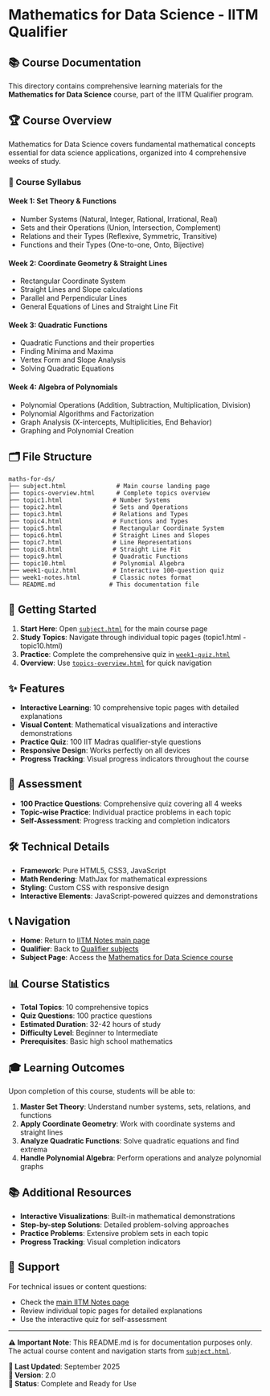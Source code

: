 # Mathematics for Data Science - IITM Qualifier

## 📚 Course Documentation

This directory contains comprehensive learning materials for the **Mathematics for Data Science** course, part of the IITM Qualifier program.

## 🏆 Course Overview

Mathematics for Data Science covers fundamental mathematical concepts essential for data science applications, organized into 4 comprehensive weeks of study.

### 📖 Course Syllabus

#### **Week 1: Set Theory & Functions**
- Number Systems (Natural, Integer, Rational, Irrational, Real)
- Sets and their Operations (Union, Intersection, Complement)
- Relations and their Types (Reflexive, Symmetric, Transitive)
- Functions and their Types (One-to-one, Onto, Bijective)

#### **Week 2: Coordinate Geometry & Straight Lines**
- Rectangular Coordinate System
- Straight Lines and Slope calculations
- Parallel and Perpendicular Lines
- General Equations of Lines and Straight Line Fit

#### **Week 3: Quadratic Functions**
- Quadratic Functions and their properties
- Finding Minima and Maxima
- Vertex Form and Slope Analysis
- Solving Quadratic Equations

#### **Week 4: Algebra of Polynomials**
- Polynomial Operations (Addition, Subtraction, Multiplication, Division)
- Polynomial Algorithms and Factorization
- Graph Analysis (X-intercepts, Multiplicities, End Behavior)
- Graphing and Polynomial Creation

## 🗂️ File Structure

```
maths-for-ds/
├── subject.html              # Main course landing page
├── topics-overview.html      # Complete topics overview
├── topic1.html              # Number Systems
├── topic2.html              # Sets and Operations
├── topic3.html              # Relations and Types
├── topic4.html              # Functions and Types
├── topic5.html              # Rectangular Coordinate System
├── topic6.html              # Straight Lines and Slopes
├── topic7.html              # Line Representations
├── topic8.html              # Straight Line Fit
├── topic9.html              # Quadratic Functions
├── topic10.html             # Polynomial Algebra
├── week1-quiz.html          # Interactive 100-question quiz
├── week1-notes.html         # Classic notes format
└── README.md               # This documentation file
```

## 🚀 Getting Started

1. **Start Here**: Open [`subject.html`](./subject.html) for the main course page
2. **Study Topics**: Navigate through individual topic pages (topic1.html - topic10.html)
3. **Practice**: Complete the comprehensive quiz in [`week1-quiz.html`](./week1-quiz.html)
4. **Overview**: Use [`topics-overview.html`](./topics-overview.html) for quick navigation

## ✨ Features

- **Interactive Learning**: 10 comprehensive topic pages with detailed explanations
- **Visual Content**: Mathematical visualizations and interactive demonstrations
- **Practice Quiz**: 100 IIT Madras qualifier-style questions
- **Responsive Design**: Works perfectly on all devices
- **Progress Tracking**: Visual progress indicators throughout the course

## 🎯 Assessment

- **100 Practice Questions**: Comprehensive quiz covering all 4 weeks
- **Topic-wise Practice**: Individual practice problems in each topic
- **Self-Assessment**: Progress tracking and completion indicators

## 🛠️ Technical Details

- **Framework**: Pure HTML5, CSS3, JavaScript
- **Math Rendering**: MathJax for mathematical expressions
- **Styling**: Custom CSS with responsive design
- **Interactive Elements**: JavaScript-powered quizzes and demonstrations

## 📞 Navigation

- **Home**: Return to [IITM Notes main page](../../../index.html)
- **Qualifier**: Back to [Qualifier subjects](../../../index.html#qualifier)
- **Subject Page**: Access the [Mathematics for Data Science course](./subject.html)

## 📊 Course Statistics

- **Total Topics**: 10 comprehensive topics
- **Quiz Questions**: 100 practice questions
- **Estimated Duration**: 32-42 hours of study
- **Difficulty Level**: Beginner to Intermediate
- **Prerequisites**: Basic high school mathematics

## 🎓 Learning Outcomes

Upon completion of this course, students will be able to:

1. **Master Set Theory**: Understand number systems, sets, relations, and functions
2. **Apply Coordinate Geometry**: Work with coordinate systems and straight lines
3. **Analyze Quadratic Functions**: Solve quadratic equations and find extrema
4. **Handle Polynomial Algebra**: Perform operations and analyze polynomial graphs

## 📚 Additional Resources

- **Interactive Visualizations**: Built-in mathematical demonstrations
- **Step-by-step Solutions**: Detailed problem-solving approaches
- **Practice Problems**: Extensive problem sets in each topic
- **Progress Tracking**: Visual completion indicators

## 🤝 Support

For technical issues or content questions:
- Check the [main IITM Notes page](../../../index.html)
- Review individual topic pages for detailed explanations
- Use the interactive quiz for self-assessment

---

**⚠️ Important Note**: This README.md is for documentation purposes only. The actual course content and navigation starts from [`subject.html`](./subject.html).

**📅 Last Updated**: September 2025  
**📝 Version**: 2.0  
**🎯 Status**: Complete and Ready for Use